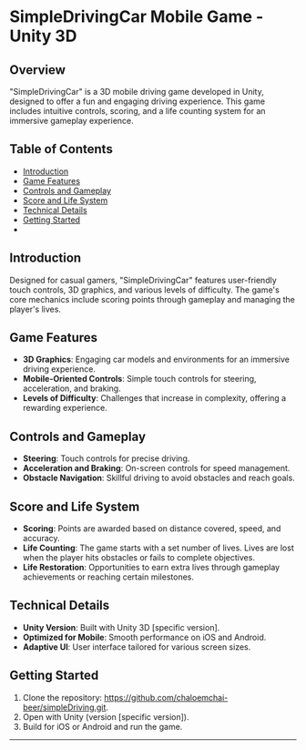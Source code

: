# SimpleDrivingCar Mobile Game - Unity 3D

## Overview
"SimpleDrivingCar" is a 3D mobile driving game developed in Unity, designed to offer a fun and engaging driving experience. This game includes intuitive controls, scoring, and a life counting system for an immersive gameplay experience.

## Table of Contents
- [Introduction](#introduction)
- [Game Features](#game-features)
- [Controls and Gameplay](#controls-and-gameplay)
- [Score and Life System](#score-and-life-system)
- [Technical Details](#technical-details)
- [Getting Started](#getting-started)
- 
## Introduction
Designed for casual gamers, "SimpleDrivingCar" features user-friendly touch controls, 3D graphics, and various levels of difficulty. The game's core mechanics include scoring points through gameplay and managing the player's lives.

## Game Features
- **3D Graphics**: Engaging car models and environments for an immersive driving experience.
- **Mobile-Oriented Controls**: Simple touch controls for steering, acceleration, and braking.
- **Levels of Difficulty**: Challenges that increase in complexity, offering a rewarding experience.

## Controls and Gameplay
- **Steering**: Touch controls for precise driving.
- **Acceleration and Braking**: On-screen controls for speed management.
- **Obstacle Navigation**: Skillful driving to avoid obstacles and reach goals.

## Score and Life System
- **Scoring**: Points are awarded based on distance covered, speed, and accuracy.
- **Life Counting**: The game starts with a set number of lives. Lives are lost when the player hits obstacles or fails to complete objectives.
- **Life Restoration**: Opportunities to earn extra lives through gameplay achievements or reaching certain milestones.

## Technical Details
- **Unity Version**: Built with Unity 3D [specific version].
- **Optimized for Mobile**: Smooth performance on iOS and Android.
- **Adaptive UI**: User interface tailored for various screen sizes.

## Getting Started
1. Clone the repository: https://github.com/chaloemchai-beer/simpleDriving.git.
2. Open with Unity (version [specific version]).
3. Build for iOS or Android and run the game.

---
